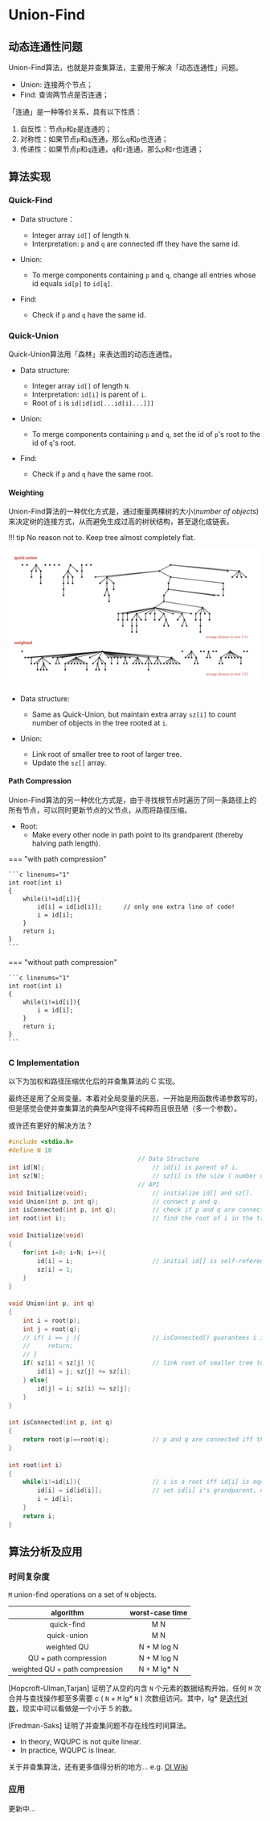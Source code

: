 # Union-Find

## 动态连通性问题

Union-Find算法，也就是并查集算法，主要用于解决「动态连通性」问题。

- Union: 连接两个节点；
- Find: 查询两节点是否连通；

「连通」是一种等价关系，具有以下性质：

1. 自反性：节点`p`和`p`是连通的；
2. 对称性：如果节点`p`和`q`连通，那么`q`和`p`也连通；
3. 传递性：如果节点`p`和`q`连通，`q`和`r`连通，那么`p`和`r`也连通；


## 算法实现

### Quick-Find

- Data structure：
    - Integer array `id[]` of length `N`.
    - Interpretation: `p` and `q` are connected iff they have the same id.

- Union:
    - To merge components containing `p` and `q`, change all entries whose id equals `id[p]` to `id[q]`.

- Find:
    - Check if `p` and `q` have the same id.

### Quick-Union

Quick-Union算法用「森林」来表达图的动态连通性。

- Data structure:
    - Integer array `id[]` of length `N`.
    - Interpretation: `id[i]` is parent of `i`.
    - Root of `i` is `id[id[id[...id[i]...]]]`

- Union:
    - To merge components containing `p` and `q`, set the id of `p`'s root to the id of `q`'s root.

- Find:
    - Check if `p` and `q` have the same root.

#### Weighting

Union-Find算法的一种优化方式是，通过衡量两棵树的大小(*number of objects*)来决定树的连接方式，从而避免生成过高的树状结构，甚至退化成链表。

!!! tip
    No reason not to. Keep tree almost completely flat.

![Weighting对树的优化效果](/assets/images/cs/algorithms/1.png "Weighting对树的优化效果")

- Data structure:
    - Same as Quick-Union, but maintain extra array `sz[i]` to count number of objects in the tree rooted at `i`.

- Union:
    - Link root of smaller tree to root of larger tree.
    - Update the `sz[]` array.

#### Path Compression

Union-Find算法的另一种优化方式是，由于寻找根节点时遍历了同一条路径上的所有节点，可以同时更新节点的父节点，从而将路径压缩。

- Root:
    - Make every other node in path point to its grandparent (thereby halving path length).

=== "with path compression"

    ```c linenums="1"
    int root(int i)
    {
        while(i!=id[i]){
            id[i] = id[id[i]];      // only one extra line of code!
            i = id[i];
        }
        return i;
    }
    ```

=== "without path compression"

    ```c linenums="1"
    int root(int i)
    {
        while(i!=id[i]){
            i = id[i];
        }
        return i;
    }
    ```

### C Implementation

以下为加权和路径压缩优化后的并查集算法的 C 实现。

最终还是用了全局变量。本着对全局变量的厌恶，一开始是用函数传递参数写的，但是感觉会使并查集算法的典型API变得不纯粹而且很丑陋（多一个参数）。

或许还有更好的解决方法？

```c linenums="1" title="weighted Union-Find with path compression"
#include <stdio.h>
#define N 10
                                    // Data Structure
int id[N];                              // id[i] is parent of i.
int sz[N];                              // sz[i] is the size ( number of objects ) in the tree rooted at i.
                                    // API
void Initialize(void);                  // initialize id[] and sz[].
void Union(int p, int q);               // connect p and q.
int isConnected(int p, int q);          // check if p and q are connected.
int root(int i);                        // find the root of i in the tree.

void Initialize(void)
{
    for(int i=0; i<N; i++){
        id[i] = i;                      // initial id[] is self-reference.
        sz[i] = 1;
    }
}

void Union(int p, int q)
{
    int i = root(p);
    int j = root(q);
    // if( i == j ){                    // isConnected() guarantees i is not equal to j.
    //     return;
    // }
    if( sz[i] < sz[j] ){                // link root of smaller tree to root of larger tree.
        id[i] = j; sz[j] += sz[i];
    } else{
        id[j] = i; sz[i] += sz[j];
    }
}

int isConnected(int p, int q)
{
    return root(p)==root(q);            // p and q are connected iff they have the same root.
}

int root(int i)
{
    while(i!=id[i]){                    // i is a root iff id[i] is equal to i ( self-reference ).
        id[i] = id[id[i]];              // set id[i] i's grandparent, no more parent.
        i = id[i];
    }
    return i;
}
```

## 算法分析及应用

### 时间复杂度

`M` union-find operations on a set of `N` objects.

<center>

| algorithm | worst-case time |
| :---: | :---: |
| quick-find | M N |
| quick-union | M N |
| weighted QU | N + M log N |
| QU + path compression| N + M log N |
| weighted QU + path compression | N + M lg\* N |

</center>

[Hopcroft-Ulman,Tarjan] 证明了从空的内含 `N` 个元素的数据结构开始，任何 `M` 次合并与查找操作都至多需要 c ( `N` + `M` lg\* `N` ) 次数组访问。其中，lg\* 是[迭代对数](https://en.wikipedia.org/wiki/Iterated_logarithm)，现实中可以看做是一个小于 5 的数。

[Fredman-Saks] 证明了并查集问题不存在线性时间算法。

- In theory, WQUPC is not quite linear.
- In practice, WQUPC is linear.

关于并查集算法，还有更多值得分析的地方... e.g. [OI Wiki](https://oi-wiki.org/ds/dsu-complexity/)

### 应用

更新中...